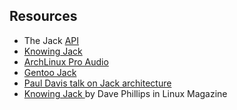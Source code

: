 
##  Resources 

+ The Jack [ API ](http://jackaudio.org/files/docs/html/index.html) 
+  [
	    Knowing Jack
	  ](http://linux-sound.org/knowing-jack.html) 
+  [ArchLinux Pro Audio](https://wiki.archlinux.org/index.php/Pro_Audio) 
+  [ 
	    Gentoo Jack
	  ](http://en.gentoo-wiki.com/wiki/JACK#Cannot_use_real-time_scheduling) 
+  [
	    Paul Davis talk on Jack architecture
	  ](http://lac.linuxaudio.org/2003/zkm/recordings/paul_davis-jack.ogg) 
+  [
	    Knowing Jack
	  ](http://w3.linux-magazine.com/issue/67/JACK_Audio_Server.pdf) by Dave Phillips in Linux Magazine